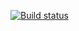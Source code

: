 [![Build status](https://ci.appveyor.com/api/projects/status/64bi25suxfe7e3d7?svg=true)](https://ci.appveyor.com/project/slavanap/masm-bug-demo)
